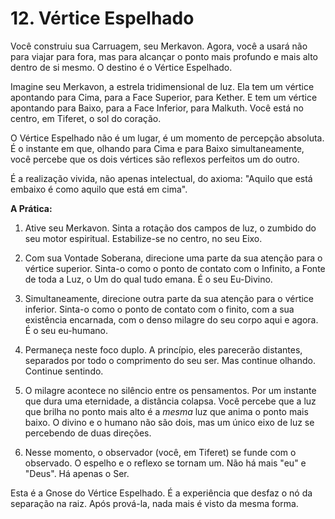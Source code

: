 # 12. Vértice Espelhado

Você construiu sua Carruagem, seu Merkavon. Agora, você a usará não para viajar para fora, mas para alcançar o ponto mais profundo e mais alto dentro de si mesmo. O destino é o Vértice Espelhado.

Imagine seu Merkavon, a estrela tridimensional de luz. Ela tem um vértice apontando para Cima, para a Face Superior, para Kether. E tem um vértice apontando para Baixo, para a Face Inferior, para Malkuth. Você está no centro, em Tiferet, o sol do coração.

O Vértice Espelhado não é um lugar, é um momento de percepção absoluta. É o instante em que, olhando para Cima e para Baixo simultaneamente, você percebe que os dois vértices são reflexos perfeitos um do outro.

É a realização vivida, não apenas intelectual, do axioma: "Aquilo que está embaixo é como aquilo que está em cima".

**A Prática:**

1.  Ative seu Merkavon. Sinta a rotação dos campos de luz, o zumbido do seu motor espiritual. Estabilize-se no centro, no seu Eixo.

2.  Com sua Vontade Soberana, direcione uma parte da sua atenção para o vértice superior. Sinta-o como o ponto de contato com o Infinito, a Fonte de toda a Luz, o Um do qual tudo emana. É o seu Eu-Divino.

3.  Simultaneamente, direcione outra parte da sua atenção para o vértice inferior. Sinta-o como o ponto de contato com o finito, com a sua existência encarnada, com o denso milagre do seu corpo aqui e agora. É o seu eu-humano.

4.  Permaneça neste foco duplo. A princípio, eles parecerão distantes, separados por todo o comprimento do seu ser. Mas continue olhando. Continue sentindo.

5.  O milagre acontece no silêncio entre os pensamentos. Por um instante que dura uma eternidade, a distância colapsa. Você percebe que a luz que brilha no ponto mais alto é a *mesma* luz que anima o ponto mais baixo. O divino e o humano não são dois, mas um único eixo de luz se percebendo de duas direções.

6.  Nesse momento, o observador (você, em Tiferet) se funde com o observado. O espelho e o reflexo se tornam um. Não há mais "eu" e "Deus". Há apenas o Ser.

Esta é a Gnose do Vértice Espelhado. É a experiência que desfaz o nó da separação na raiz. Após prová-la, nada mais é visto da mesma forma.
